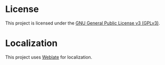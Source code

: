 # License

 This project is licensed under the [GNU General Public License v3 (GPLv3)](LICENSE).

# Localization

This project uses [Weblate](https://hosted.weblate.org/engage/useid/) for localization.
